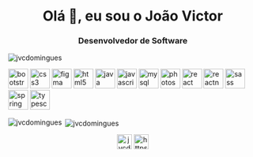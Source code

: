 <h1 align="center">Olá 👋, eu sou o João Victor</h1>
<h3 align="center">Desenvolvedor de Software</h3>

<p align="left"> <img src="https://komarev.com/ghpvc/?username=jvcdomingues" alt="jvcdomingues" /> </p>

<p align="left"><img src="https://devicons.github.io/devicon/devicon.git/icons/bootstrap/bootstrap-plain.svg" alt="bootstrap" width="40" height="40"/> <img src="https://devicons.github.io/devicon/devicon.git/icons/css3/css3-original-wordmark.svg" alt="css3" width="40" height="40"/> <img src="https://www.vectorlogo.zone/logos/figma/figma-icon.svg" alt="figma" width="40" height="40"/> <img src="https://devicons.github.io/devicon/devicon.git/icons/html5/html5-original-wordmark.svg" alt="html5" width="40" height="40"/> <img src="https://devicons.github.io/devicon/devicon.git/icons/java/java-original-wordmark.svg" alt="java" width="40" height="40"/> <img src="https://devicons.github.io/devicon/devicon.git/icons/javascript/javascript-original.svg" alt="javascript" width="40" height="40"/> <img src="https://devicons.github.io/devicon/devicon.git/icons/mysql/mysql-original-wordmark.svg" alt="mysql" width="40" height="40"/> <img src="https://devicons.github.io/devicon/devicon.git/icons/photoshop/photoshop-plain.svg" alt="photoshop" width="40" height="40"/> <img src="https://devicons.github.io/devicon/devicon.git/icons/react/react-original-wordmark.svg" alt="react" width="40" height="40"/> <img src="https://reactnative.dev/img/header_logo.svg" alt="reactnative" width="40" height="40"/> <img src="https://devicons.github.io/devicon/devicon.git/icons/sass/sass-original.svg" alt="sass" width="40" height="40"/> <img src="https://www.vectorlogo.zone/logos/springio/springio-icon.svg" alt="spring" width="40" height="40"/> <img src="https://devicons.github.io/devicon/devicon.git/icons/typescript/typescript-original.svg" alt="typescript" width="40" height="40"/></p>

<p><img align="left" src="https://github-readme-stats.vercel.app/api/top-langs/?username=jvcdomingues&layout=compact" alt="jvcdomingues" /></p>

<p>&nbsp;<img align="center" src="https://github-readme-stats.vercel.app/api?username=jvcdomingues&show_icons=true" alt="jvcdomingues" /></p>

<p align="center">
<a href="https://twitter.com/jvcdomingao" target="blank"><img align="center" src="https://cdn.jsdelivr.net/npm/simple-icons@3.0.1/icons/twitter.svg" alt="jvcdomingao" height="30" width="30" /></a>
<a href="https://linkedin.com/in/https://www.linkedin.com/in/jo%c3%a3o-victor-cardoso-domingues-ba88a114a/" target="blank"><img align="center" src="https://cdn.jsdelivr.net/npm/simple-icons@3.0.1/icons/linkedin.svg" alt="https://www.linkedin.com/in/jo%c3%a3o-victor-cardoso-domingues-ba88a114a/" height="30" width="30" /></a>
</p>
